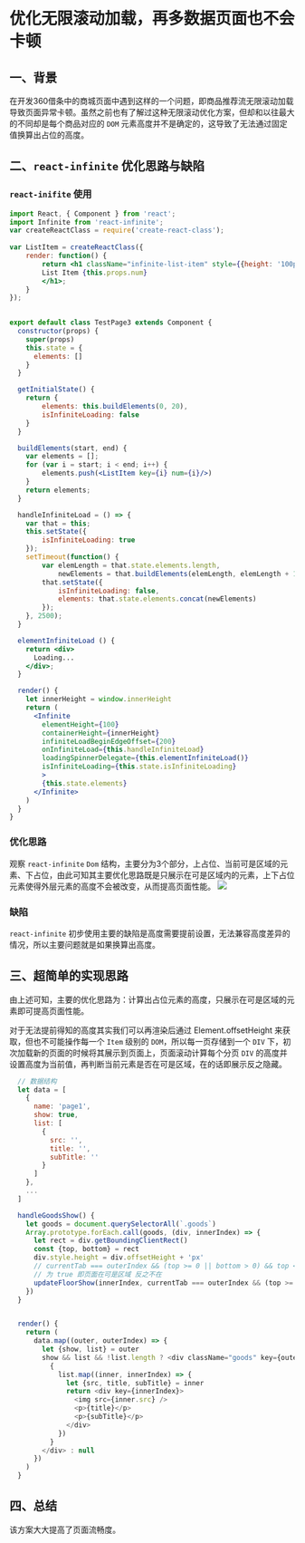 <!--
 * @Description: 
 * @Version: 2.0
 * @Autor: zhaojunyun-jk
 * @Date: 2020-09-27 15:58:45
 * @LastEditors: zhaojunyun-jk
 * @LastEditTime: 2020-09-27 17:09:11
-->
# 优化无限滚动加载，再多数据页面也不会卡顿

## 一、背景
在开发360借条中的商城页面中遇到这样的一个问题，即商品推荐流无限滚动加载导致页面异常卡顿。虽然之前也有了解过这种无限滚动优化方案，但却和以往最大的不同却是每个商品对应的 `DOM` 元素高度并不是确定的，这导致了无法通过固定值换算出占位的高度。

## 二、`react-infinite` 优化思路与缺陷

### `react-inifite` 使用
```jsx
import React, { Component } from 'react';
import Infinite from 'react-infinite';
var createReactClass = require('create-react-class');
 
var ListItem = createReactClass({
    render: function() {
        return <h1 className="infinite-list-item" style={{height: '100px'}}>
        List Item {this.props.num}
        </h1>;
    }
});
 

export default class TestPage3 extends Component {
  constructor(props) {
    super(props)
    this.state = {
      elements: []
    }
  }

  getInitialState() {
    return {
        elements: this.buildElements(0, 20),
        isInfiniteLoading: false
    }
  }

  buildElements(start, end) {
    var elements = [];
    for (var i = start; i < end; i++) {
        elements.push(<ListItem key={i} num={i}/>)
    }
    return elements;
  }

  handleInfiniteLoad = () => {
    var that = this;
    this.setState({
        isInfiniteLoading: true
    });
    setTimeout(function() {
        var elemLength = that.state.elements.length,
            newElements = that.buildElements(elemLength, elemLength + 1000);
        that.setState({
            isInfiniteLoading: false,
            elements: that.state.elements.concat(newElements)
        });
    }, 2500);
  }

  elementInfiniteLoad () {
    return <div>
      Loading...
    </div>;
  }

  render() {
    let innerHeight = window.innerHeight
    return (
      <Infinite 
        elementHeight={100}
        containerHeight={innerHeight}
        infiniteLoadBeginEdgeOffset={200}
        onInfiniteLoad={this.handleInfiniteLoad}
        loadingSpinnerDelegate={this.elementInfiniteLoad()}
        isInfiniteLoading={this.state.isInfiniteLoading}
        >
        {this.state.elements}
      </Infinite>
    )
  }
}
```

### 优化思路
观察 `react-infinite` `Dom` 结构，主要分为3个部分，上占位、当前可是区域的元素、下占位，由此可知其主要优化思路既是只展示在可是区域内的元素，上下占位元素使得外层元素的高度不会被改变，从而提高页面性能。
![](/Jerome-Blog/vue-page5-1.png)

### 缺陷
`react-infinite` 初步使用主要的缺陷是高度需要提前设置，无法兼容高度差异的情况，所以主要问题就是如果换算出高度。

## 三、超简单的实现思路
由上述可知，主要的优化思路为：计算出占位元素的高度，只展示在可是区域的元素即可提高页面性能。

对于无法提前得知的高度其实我们可以再渲染后通过 Element.offsetHeight 来获取，但也不可能操作每一个 `Item` 级别的 `DOM`，所以每一页存储到一个 `DIV` 下，初次加载新的页面的时候将其展示到页面上，页面滚动计算每个分页 `DIV` 的高度并设置高度为当前值，再判断当前元素是否在可是区域，在的话即展示反之隐藏。
```js
  // 数据结构
  let data = [
    {
      name: 'page1',
      show: true,
      list: [
        {
          src: '',
          title: '',
          subTitle: ''
        }
      ]
    },
    ...
  ]

  handleGoodsShow() {
    let goods = document.querySelectorAll(`.goods`)
    Array.prototype.forEach.call(goods, (div, innerIndex) => {
      let rect = div.getBoundingClientRect()
      const {top, bottom} = rect
      div.style.height = div.offsetHeight + 'px'
      // currentTab === outerIndex && (top >= 0 || bottom > 0) && top <= innerHeight
      // 为 true 即页面在可是区域 反之不在
      updateFloorShow(innerIndex, currentTab === outerIndex && (top >= 0 || bottom > 0) && top <= innerHeight)
    })
  }


  render() {
    return (
      data.map((outer, outerIndex) => {
        let {show, list} = outer
        show && list && !list.length ? <div className="goods" key={outerIndex}>
          {
            list.map((inner, innerIndex) => {
              let {src, title, subTitle} = inner
              return <div key={innerIndex}>
                <img src={inner.src} />
                <p>{title}</p>
                <p>{subTitle}</p>
              </div>
            })
          }
        </div> : null
      })
    )
  }
```

## 四、总结
该方案大大提高了页面流畅度。